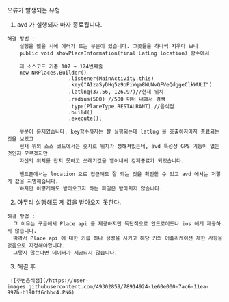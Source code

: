 오류가 발생되는 유형

  1. avd 가 실행되자 마자 종료됩니다.
  
    해결 방법 :
        실행을 했을 시에 에러가 뜨는 부분이 있습니다. 그곳들을 하나씩 지우다 보니
        public void showPlaceInformation(final LatLng location) 함수에서
        
        제 소스코드 기준 107 ~ 124번째줄
        new NRPlaces.Builder()
                        .listener(MainActivity.this)
                        .key("AIzaSyDHq5z9bPiWqa8WUNvQFVeQdggeClkWULI")
                        .latlng(37.56, 126.97)//현재 위치
                        .radius(500) //500 미터 내에서 검색
                        .type(PlaceType.RESTAURANT) //음식점
                        .build()
                        .execute();
                        
        부분이 문제였습니다. key함수까지는 잘 실행되는데 latlng 을 호출하자마자 종료되는 것을 보았고
        현재 위의 소스 코드에서는 숫자로 위치가 정해져있는데, avd 특성상 GPS 기능이 없는 것인지 모르겠지만
        자신의 위치를 잡지 못하고 쓰레기값을 뱉어내서 강제종료가 되었습니다.
        
        핸드폰에서는 location 으로 접근해도 잘 되는 것을 확인할 수 있고 avd 에서는 저렇게 값을 지명해줍니다.
        하지만 이렇게해도 받아오고자 하는 파일은 받아지지 않습니다.   
        
   2. 아무리 실행해도 제 값을 받아오지 못한다.
  
    해결 방법 :
      그 이유는 구글에서 Place api 를 제공하지만 독단적으로 안드로이드나 ios 에게 제공하지 않습니다.
      따라서 Place api 에 대한 키를 하나 생성을 시키고 해당 키의 어플리케이션 제한 사항을 없음으로 지정해야합니다.
      그렇지 않는다면 데이터가 제공되지 않습니다.
      
      
   3. 해결 후
    
     ![주변음식점](/https://user-images.githubusercontent.com/49302859/78914924-1e60e000-7ac6-11ea-997b-b190ff6dbbc4.PNG)

  
        
   

